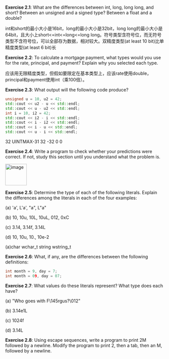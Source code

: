 **Exercise 2.1**: What are the differences between int, long, long long, and short? Between an unsigned and a signed type? Between a float and a double?

int和short的最小大小是16bit，long的最小大小是32bit，long long的最小大小是64bit，且大小上short<=int<=long<=long long。符号类型含符号位，而无符号类型不含符号位，可以全部存为数据，相对较大。双精度类型(at least 10 bit)比单精度类型(at least 6 bit)长

**Exercise 2.2**: To calculate a mortgage payment, what types would you use for the rate, principal, and payment? Explain why you selected each type.

应该用无限精度类型，但假如要限定在基本类型上，应该rate使用double，principal和payment使用int（乘100倍）。

**Exercise 2.3**: What output will the following code produce?
```cpp
unsigned u = 10, u2 = 42;
std::cout << u2 - u << std::endl;
std::cout << u - u2 << std::endl;
int i = 10, i2 = 42;
std::cout << i2 - i << std::endl;
std::cout << i - i2 << std::endl;
std::cout << i - u << std::endl;
std::cout << u - i << std::endl;
```
32 UINTMAX-31 32 -32 0 0

**Exercise 2.4**: Write a program to check whether your predictions were correct. If not, study this section until you understand what the problem is.

<img width="68" alt="image" src="https://user-images.githubusercontent.com/68184886/151097593-82365a40-d10a-4322-a0eb-aca9594a8a7e.png">

**Exercise 2.5**: Determine the type of each of the following literals. Explain the differences among the literals in each of the four examples:

(a) 'a', L'a', "a", L"a"

(b) 10, 10u, 10L, 10uL, 012, 0xC

(c) 3.14, 3.14f, 3.14L

(d) 10, 10u, 10., 10e-2

(a)char wchar_t string wstring_t

**Exercise 2.6**: What, if any, are the differences between the following definitions:
```cpp
int month = 9, day = 7;
int month = 09, day = 07;
```
**Exercise 2.7**: What values do these literals represent? What type does each have?

(a) "Who goes with F\145rgus?\012"

(b) 3.14e1L

(c) 1024f

(d) 3.14L

**Exercise 2.8**: Using escape sequences, write a program to print 2M followed by a newline. Modify the program to print 2, then a tab, then an M, followed by a newline.
